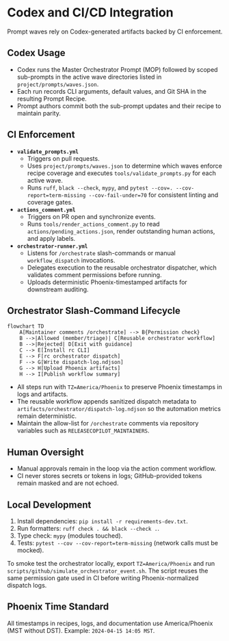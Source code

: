 # Codex and CI/CD Integration

Prompt waves rely on Codex-generated artifacts backed by CI enforcement.

## Codex Usage
- Codex runs the Master Orchestrator Prompt (MOP) followed by scoped sub-prompts in the active wave directories listed in `project/prompts/waves.json`.
- Each run records CLI arguments, default values, and Git SHA in the resulting Prompt Recipe.
- Prompt authors commit both the sub-prompt updates and their recipe to maintain parity.

## CI Enforcement
- **`validate_prompts.yml`**
  - Triggers on pull requests.
  - Uses `project/prompts/waves.json` to determine which waves enforce recipe coverage and executes `tools/validate_prompts.py` for each active wave.
  - Runs `ruff`, `black --check`, `mypy`, and `pytest --cov=. --cov-report=term-missing --cov-fail-under=70` for consistent linting and coverage gates.
- **`actions_comment.yml`**
  - Triggers on PR open and synchronize events.
  - Runs `tools/render_actions_comment.py` to read `actions/pending_actions.json`, render outstanding human actions, and apply labels.
- **`orchestrator-runner.yml`**
  - Listens for `/orchestrate` slash-commands or manual `workflow_dispatch` invocations.
  - Delegates execution to the reusable orchestrator dispatcher, which validates comment permissions before running.
  - Uploads deterministic Phoenix-timestamped artifacts for downstream auditing.

## Orchestrator Slash-Command Lifecycle

```mermaid
flowchart TD
    A[Maintainer comments /orchestrate] --> B{Permission check}
    B -->|Allowed (member/triage)| C[Reusable orchestrator workflow]
    B -->|Rejected| D[Exit with guidance]
    C --> E[Install rc CLI]
    E --> F[rc orchestrator dispatch]
    F --> G[Write dispatch-log.ndjson]
    G --> H[Upload Phoenix artifacts]
    H --> I[Publish workflow summary]
```

- All steps run with `TZ=America/Phoenix` to preserve Phoenix timestamps in logs and artifacts.
- The reusable workflow appends sanitized dispatch metadata to `artifacts/orchestrator/dispatch-log.ndjson` so the automation metrics remain deterministic.
- Maintain the allow-list for `/orchestrate` comments via repository variables such as `RELEASECOPILOT_MAINTAINERS`.

## Human Oversight
- Manual approvals remain in the loop via the action comment workflow.
- CI never stores secrets or tokens in logs; GitHub-provided tokens remain masked and are not echoed.

## Local Development
1. Install dependencies: `pip install -r requirements-dev.txt`.
2. Run formatters: `ruff check . && black --check .`.
3. Type check: `mypy` (modules touched).
4. Tests: `pytest --cov --cov-report=term-missing` (network calls must be mocked).

To smoke test the orchestrator locally, export `TZ=America/Phoenix` and run `scripts/github/simulate_orchestrator_event.sh`. The script reuses the same permission gate used in CI before writing Phoenix-normalized dispatch logs.

## Phoenix Time Standard
All timestamps in recipes, logs, and documentation use America/Phoenix (MST without DST).
Example: `2024-04-15 14:05 MST`.

